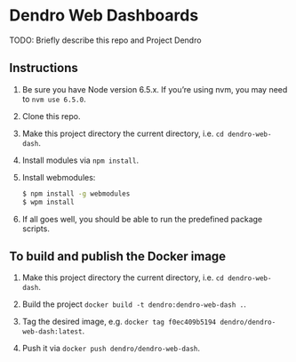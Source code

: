# Dendro Web Dashboards

TODO: Briefly describe this repo and Project Dendro


## Instructions

1. Be sure you have Node version 6.5.x. If you’re using nvm, you may need to `nvm use 6.5.0`.

2. Clone this repo.

3. Make this project directory the current directory, i.e. `cd dendro-web-dash`.

4. Install modules via `npm install`.

5. Install webmodules:

	```bash
	$ npm install -g webmodules
	$ wpm install
	```

6. If all goes well, you should be able to run the predefined package scripts.


## To build and publish the Docker image

1. Make this project directory the current directory, i.e. `cd dendro-web-dash`.

2. Build the project `docker build -t dendro:dendro-web-dash .`.

3. Tag the desired image, e.g. `docker tag f0ec409b5194 dendro/dendro-web-dash:latest`.

4. Push it via `docker push dendro/dendro-web-dash`.
